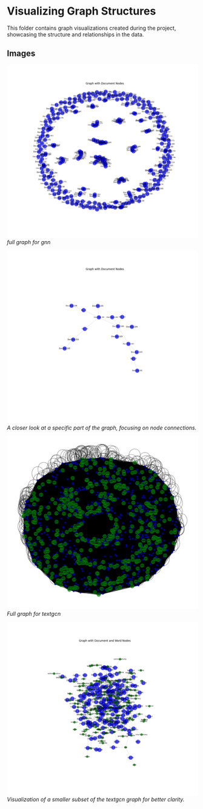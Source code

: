 # Visualizing Graph Structures  

This folder contains graph visualizations created during the project, showcasing the structure and relationships in the data.  

## Images  
 


   ![Clustered View](2.jpeg)  
   *full graph for gnn*  

   ![Zoomed-In Section](zoomed_2.jpeg)  
   *A closer look at a specific part of the graph, focusing on node connections.*  

   ![Graph Overview](4.jpeg)  
   *Full graph for textgcn* 
 
   ![Graph Subset](1.jpeg)  
   *Visualization of a smaller subset of the textgcn graph for better clarity.*  

    

